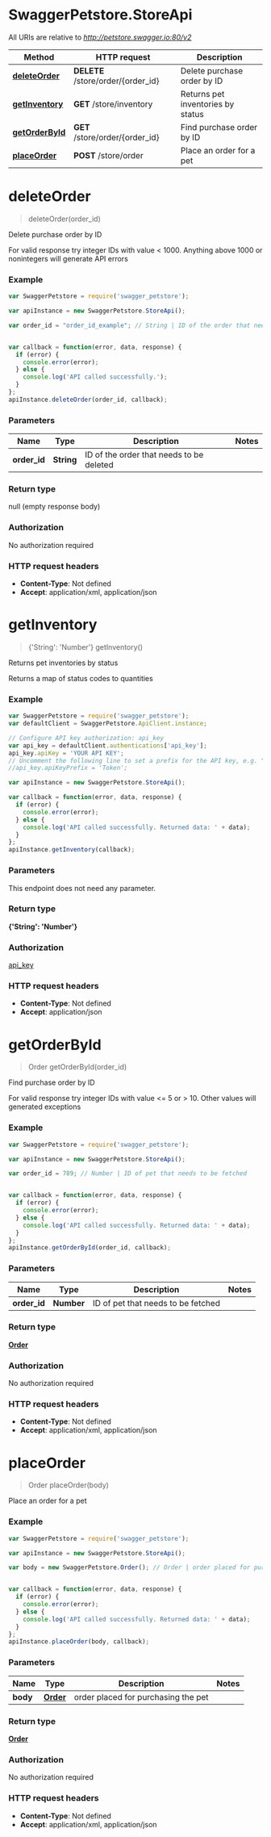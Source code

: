 # SwaggerPetstore.StoreApi

All URIs are relative to *http://petstore.swagger.io:80/v2*

Method | HTTP request | Description
------------- | ------------- | -------------
[**deleteOrder**](StoreApi.md#deleteOrder) | **DELETE** /store/order/{order_id} | Delete purchase order by ID
[**getInventory**](StoreApi.md#getInventory) | **GET** /store/inventory | Returns pet inventories by status
[**getOrderById**](StoreApi.md#getOrderById) | **GET** /store/order/{order_id} | Find purchase order by ID
[**placeOrder**](StoreApi.md#placeOrder) | **POST** /store/order | Place an order for a pet


<a name="deleteOrder"></a>
# **deleteOrder**
> deleteOrder(order_id)

Delete purchase order by ID

For valid response try integer IDs with value &lt; 1000. Anything above 1000 or nonintegers will generate API errors

### Example
```javascript
var SwaggerPetstore = require('swagger_petstore');

var apiInstance = new SwaggerPetstore.StoreApi();

var order_id = "order_id_example"; // String | ID of the order that needs to be deleted


var callback = function(error, data, response) {
  if (error) {
    console.error(error);
  } else {
    console.log('API called successfully.');
  }
};
apiInstance.deleteOrder(order_id, callback);
```

### Parameters

Name | Type | Description  | Notes
------------- | ------------- | ------------- | -------------
 **order_id** | **String**| ID of the order that needs to be deleted | 

### Return type

null (empty response body)

### Authorization

No authorization required

### HTTP request headers

 - **Content-Type**: Not defined
 - **Accept**: application/xml, application/json

<a name="getInventory"></a>
# **getInventory**
> {&#39;String&#39;: &#39;Number&#39;} getInventory()

Returns pet inventories by status

Returns a map of status codes to quantities

### Example
```javascript
var SwaggerPetstore = require('swagger_petstore');
var defaultClient = SwaggerPetstore.ApiClient.instance;

// Configure API key authorization: api_key
var api_key = defaultClient.authentications['api_key'];
api_key.apiKey = 'YOUR API KEY';
// Uncomment the following line to set a prefix for the API key, e.g. "Token" (defaults to null)
//api_key.apiKeyPrefix = 'Token';

var apiInstance = new SwaggerPetstore.StoreApi();

var callback = function(error, data, response) {
  if (error) {
    console.error(error);
  } else {
    console.log('API called successfully. Returned data: ' + data);
  }
};
apiInstance.getInventory(callback);
```

### Parameters
This endpoint does not need any parameter.

### Return type

**{&#39;String&#39;: &#39;Number&#39;}**

### Authorization

[api_key](../README.md#api_key)

### HTTP request headers

 - **Content-Type**: Not defined
 - **Accept**: application/json

<a name="getOrderById"></a>
# **getOrderById**
> Order getOrderById(order_id)

Find purchase order by ID

For valid response try integer IDs with value &lt;&#x3D; 5 or &gt; 10. Other values will generated exceptions

### Example
```javascript
var SwaggerPetstore = require('swagger_petstore');

var apiInstance = new SwaggerPetstore.StoreApi();

var order_id = 789; // Number | ID of pet that needs to be fetched


var callback = function(error, data, response) {
  if (error) {
    console.error(error);
  } else {
    console.log('API called successfully. Returned data: ' + data);
  }
};
apiInstance.getOrderById(order_id, callback);
```

### Parameters

Name | Type | Description  | Notes
------------- | ------------- | ------------- | -------------
 **order_id** | **Number**| ID of pet that needs to be fetched | 

### Return type

[**Order**](Order.md)

### Authorization

No authorization required

### HTTP request headers

 - **Content-Type**: Not defined
 - **Accept**: application/xml, application/json

<a name="placeOrder"></a>
# **placeOrder**
> Order placeOrder(body)

Place an order for a pet



### Example
```javascript
var SwaggerPetstore = require('swagger_petstore');

var apiInstance = new SwaggerPetstore.StoreApi();

var body = new SwaggerPetstore.Order(); // Order | order placed for purchasing the pet


var callback = function(error, data, response) {
  if (error) {
    console.error(error);
  } else {
    console.log('API called successfully. Returned data: ' + data);
  }
};
apiInstance.placeOrder(body, callback);
```

### Parameters

Name | Type | Description  | Notes
------------- | ------------- | ------------- | -------------
 **body** | [**Order**](Order.md)| order placed for purchasing the pet | 

### Return type

[**Order**](Order.md)

### Authorization

No authorization required

### HTTP request headers

 - **Content-Type**: Not defined
 - **Accept**: application/xml, application/json


